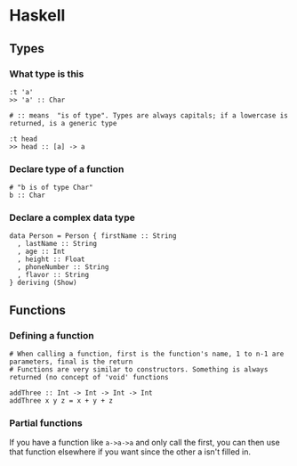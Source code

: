 Haskell
=======

Types
-----

### What type is this

```
:t 'a'
>> 'a' :: Char

# :: means  "is of type". Types are always capitals; if a lowercase is returned, is a generic type

:t head
>> head :: [a] -> a
```

### Declare type of a function

```
# "b is of type Char"
b :: Char
```


### Declare a complex data type

```
data Person = Person { firstName :: String
  , lastName :: String
  , age :: Int
  , height :: Float
  , phoneNumber :: String
  , flavor :: String
} deriving (Show)
```

Functions
---------

### Defining a function

```
# When calling a function, first is the function's name, 1 to n-1 are parameters, final is the return
# Functions are very similar to constructors. Something is always returned (no concept of 'void' functions

addThree :: Int -> Int -> Int -> Int
addThree x y z = x + y + z
```


### Partial functions

If you have a function like `a->a->a` and only call the first, you can then use that function elsewhere if you want since the other a isn't filled in.

